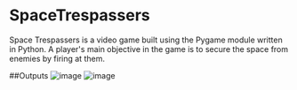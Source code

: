 # SpaceTrespassers
Space Trespassers is a video game built using the Pygame module written in Python. A player's main objective in the game is to secure the space from enemies by firing at them. 

##Outputs
![image](https://user-images.githubusercontent.com/74134349/153548884-9048b998-bc60-425b-af17-2267533f6314.png)
![image](https://user-images.githubusercontent.com/74134349/153548919-8f7e089d-35c9-4bda-82bb-bb9086224aaa.png)

